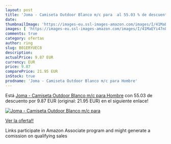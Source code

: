 ```yaml
---
layout: post
title: 'Joma - Camiseta Outdoor Blanco m/c para  al 55.03 % de descuento'
date: 
thumbnailImage: 'https://images-eu.ssl-images-amazon.com/images/I/41MaEYi47nL._SL200_.jpg'
images: [ 'https://images-eu.ssl-images-amazon.com/images/I/41MaEYi47nL._SL200_.jpg' ]
comments: true
category: ofertas
author: ring
slug: B01ERYUEC8
description:
actualPrice: 9.87 EUR
currency: EUR
price: 9.87
comparePrice: 21.95 EUR
inStock: true
prodname: 'Joma - Camiseta Outdoor Blanco m/c para Hombre'
---
```


Está [Joma - Camiseta Outdoor Blanco m/c para Hombre](https://www.amazon.es/dp/B01ERYUEC8/?tag=tolees-21) con 55.03 de descuento por 9.87 EUR (original: 21.95 EUR) en el siguiente enlace!

[![Joma - Camiseta Outdoor Blanco m/c para ](https://images-eu.ssl-images-amazon.com/images/I/41MaEYi47nL._SL200_.jpg)](https://www.amazon.es/dp/B01ERYUEC8/?tag=tolees-21)

[Ver la oferta!!](https://www.amazon.es/dp/B01ERYUEC8/?tag=tolees-21)

Links participate in Amazon Associate program and might generate a comission on qualifying sales


